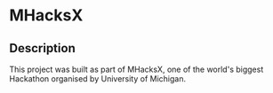 # MHacksX

## Description

This project was built as part of MHacksX, one of the world's biggest Hackathon organised by University of Michigan.
